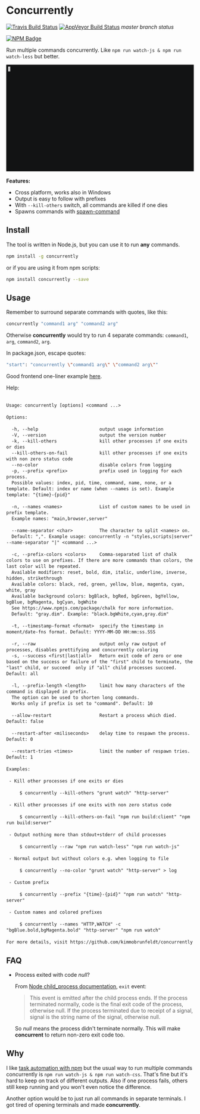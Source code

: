 # Concurrently

[![Travis Build Status](https://travis-ci.org/kimmobrunfeldt/concurrently.svg)](https://travis-ci.org/kimmobrunfeldt/concurrently) [![AppVeyor Build Status](https://ci.appveyor.com/api/projects/status/github/kimmobrunfeldt/concurrently?branch=master&svg=true)](https://ci.appveyor.com/project/kimmobrunfeldt/concurrently) *master branch status*

[![NPM Badge](https://nodei.co/npm/concurrently.png?downloads=true)](https://www.npmjs.com/package/concurrently)

Run multiple commands concurrently.
Like `npm run watch-js & npm run watch-less` but better.

![](docs/demo.gif)

**Features:**

* Cross platform, works also in Windows
* Output is easy to follow with prefixes
* With `--kill-others` switch, all commands are killed if one dies
* Spawns commands with [spawn-command](https://github.com/mmalecki/spawn-command)

## Install

The tool is written in Node.js, but you can use it to run **any** commands.

```bash
npm install -g concurrently
```

or if you are using it from npm scripts:

```bash
npm install concurrently --save
```

## Usage

Remember to surround separate commands with quotes, like this:
```bash
concurrently "command1 arg" "command2 arg"
```

Otherwise **concurrently** would try to run 4 separate commands:
`command1`, `arg`, `command2`, `arg`.

In package.json, escape quotes:

```bash
"start": "concurrently \"command1 arg\" \"command2 arg\""
```

Good frontend one-liner example [here](https://github.com/kimmobrunfeldt/dont-copy-paste-this-frontend-template/blob/5cd2bde719654941bdfc0a42c6f1b8e69ae79980/package.json#L9).

Help:

```

Usage: concurrently [options] <command ...>

Options:

  -h, --help                       output usage information
  -V, --version                    output the version number
  -k, --kill-others                kill other processes if one exits or dies
  --kill-others-on-fail            kill other processes if one exits with non zero status code
  --no-color                       disable colors from logging
  -p, --prefix <prefix>            prefix used in logging for each process.
  Possible values: index, pid, time, command, name, none, or a template. Default: index or name (when --names is set). Example template: "{time}-{pid}"

  -n, --names <names>              List of custom names to be used in prefix template.
  Example names: "main,browser,server"

  --name-separator <char>          The character to split <names> on.
  Default: ",". Example usage: concurrently -n "styles,scripts|server" --name-separator "|" <command ...>

  -c, --prefix-colors <colors>     Comma-separated list of chalk colors to use on prefixes. If there are more commands than colors, the last color will be repeated.
  Available modifiers: reset, bold, dim, italic, underline, inverse, hidden, strikethrough
  Available colors: black, red, green, yellow, blue, magenta, cyan, white, gray
  Available background colors: bgBlack, bgRed, bgGreen, bgYellow, bgBlue, bgMagenta, bgCyan, bgWhite
  See https://www.npmjs.com/package/chalk for more information.
  Default: "gray.dim". Example: "black.bgWhite,cyan,gray.dim"

  -t, --timestamp-format <format>  specify the timestamp in moment/date-fns format. Default: YYYY-MM-DD HH:mm:ss.SSS

  -r, --raw                        output only raw output of processes, disables prettifying and concurrently coloring
  -s, --success <first|last|all>   Return exit code of zero or one based on the success or failure of the "first" child to terminate, the "last" child, or succeed  only if "all" child processes succeed. Default: all

  -l, --prefix-length <length>     limit how many characters of the command is displayed in prefix.
  The option can be used to shorten long commands.
  Works only if prefix is set to "command". Default: 10

  --allow-restart                  Restart a process which died. Default: false

  --restart-after <miliseconds>    delay time to respawn the process. Default: 0
  
  --restart-tries <times>          limit the number of respawn tries. Default: 1

Examples:

 - Kill other processes if one exits or dies

     $ concurrently --kill-others "grunt watch" "http-server"
     
 - Kill other processes if one exits with non zero status code

     $ concurrently --kill-others-on-fail "npm run build:client" "npm run build:server"

 - Output nothing more than stdout+stderr of child processes

     $ concurrently --raw "npm run watch-less" "npm run watch-js"

 - Normal output but without colors e.g. when logging to file

     $ concurrently --no-color "grunt watch" "http-server" > log

 - Custom prefix

     $ concurrently --prefix "{time}-{pid}" "npm run watch" "http-server"

 - Custom names and colored prefixes

     $ concurrently --names "HTTP,WATCH" -c "bgBlue.bold,bgMagenta.bold" "http-server" "npm run watch"

For more details, visit https://github.com/kimmobrunfeldt/concurrently
```

## FAQ

* Process exited with code *null*?

    From [Node child_process documentation](http://nodejs.org/api/child_process.html#child_process_event_exit), `exit` event:

    > This event is emitted after the child process ends. If the process
    > terminated normally, code is the final exit code of the process,
    > otherwise null. If the process terminated due to receipt of a signal,
    > signal is the string name of the signal, otherwise null.


    So *null* means the process didn't terminate normally. This will make **concurrent**
    to return non-zero exit code too.


## Why

I like [task automation with npm](http://substack.net/task_automation_with_npm_run)
but the usual way to run multiple commands concurrently is
`npm run watch-js & npm run watch-css`. That's fine but it's hard to keep
on track of different outputs. Also if one process fails, others still keep running
and you won't even notice the difference.

Another option would be to just run all commands in separate terminals. I got
tired of opening terminals and made **concurrently**.
